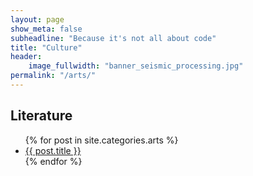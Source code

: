 ```yaml
---
layout: page
show_meta: false
subheadline: "Because it's not all about code"
title: "Culture"
header:
    image_fullwidth: "banner_seismic_processing.jpg"
permalink: "/arts/"
---
```


## Literature
<ul>
    {% for post in site.categories.arts %}
    <li><a href="{{ site.url }}{{ site.baseurl }}{{ post.url }}">{{ post.title }}</a></li>
    {% endfor %}
</ul>

